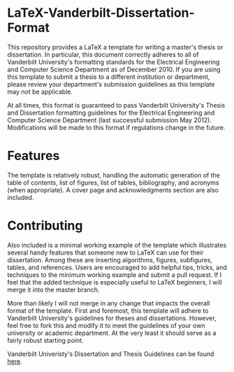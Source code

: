 LaTeX-Vanderbilt-Dissertation-Format
====================================

This repository provides a LaTeX a template for writing a master's thesis or dissertation. In particular, this document correctly adheres to all of Vanderbilt University's formatting standards for the Electrical Engineering and Computer Science Department as of December 2010. If you are using this template to submit a thesis to a different institution or department, please review your department's submission guidelines as this template may not be applicable.

At all times, this format is guaranteed to pass Vanderbilt University's Thesis and Dissertation formatting guidelines for the Electrical Engineering and Computer Science Department (last successful submission May 2012). Modifications will be made to this format if regulations change in the future.

Features
========
The template is relatively robust, handling the automatic generation of the table of contents, list of figures, list of tables, bibliography, and acronyms (when appropriate). A cover page and acknowledgments section are also included. 


Contributing
============

Also included is a minimal working example of the template which illustrates several handy features that someone new to LaTeX can use for their dissertation. Among these are inserting algorithms, figures, subfigures, tables, and references. Users are encouraged to add helpful tips, tricks, and techniques to the minimum working example and submit a pull request. If I feel that the added technique is especially useful to LaTeX beginners, I will merge it into the master branch.

More than likely I will not merge in any change that impacts the overall format of the template. First and foremost, this template will adhere to Vanderbilt University's guidelines for theses and dissertations. However, feel free to fork this and modify it to meet the guidelines of your own university or academic department. At the very least it should serve as a fairly robust starting point. 

Vanderbilt Univeristy's Dissertation and Thesis Guidelines can be found [here](http://www.vanderbilt.edu/gradschool/current_students/pdf/ThesisGuide.pdf).